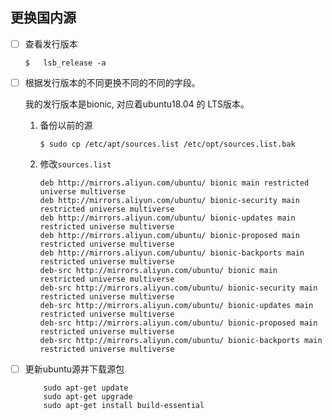 ## 更换国内源

   - [ ] 查看发行版本
        ```
        $   lsb_release -a
        ```
   - [ ]  根据发行版本的不同更换不同的不同的字段。
  
      我的发行版本是bionic, 对应着ubuntu18.04 的 LTS版本。
       
      1. 备份以前的源
            ```
            $ sudo cp /etc/apt/sources.list /etc/opt/sources.list.bak
            ```
      2. 修改`sources.list`
            ```
            deb http://mirrors.aliyun.com/ubuntu/ bionic main restricted universe multiverse
            deb http://mirrors.aliyun.com/ubuntu/ bionic-security main restricted universe multiverse
            deb http://mirrors.aliyun.com/ubuntu/ bionic-updates main restricted universe multiverse
            deb http://mirrors.aliyun.com/ubuntu/ bionic-proposed main restricted universe multiverse
            deb http://mirrors.aliyun.com/ubuntu/ bionic-backports main restricted universe multiverse
            deb-src http://mirrors.aliyun.com/ubuntu/ bionic main restricted universe multiverse
            deb-src http://mirrors.aliyun.com/ubuntu/ bionic-security main restricted universe multiverse
            deb-src http://mirrors.aliyun.com/ubuntu/ bionic-updates main restricted universe multiverse
            deb-src http://mirrors.aliyun.com/ubuntu/ bionic-proposed main restricted universe multiverse
            deb-src http://mirrors.aliyun.com/ubuntu/ bionic-backports main restricted universe multiverse
            ``` 

   - [ ] 更新ubuntu源并下载源包
       ```
           sudo apt-get update
           sudo apt-get upgrade
           sudo apt-get install build-essential
       ```